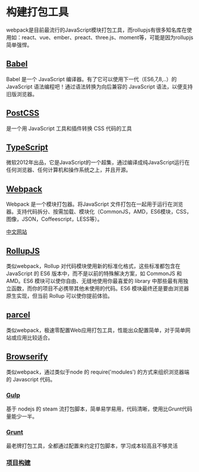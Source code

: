 # 构建打包工具

webpack是目前最流行的JavaScript模块打包工具，而rollupjs有很多知名库在使用如：react、vue、ember、preact、three.js、moment等，可能是因为rollupjs简单强悍。

## [Babel](https://www.babeljs.cn)

Babel 是一个 JavaScript 编译器。有了它可以使用下一代（ES6,7,8,..）的 JavaScript 语法编程吧！通过语法转换为向后兼容的 JavaScript 语法，以便支持旧版浏览器。

## [PostCSS](https://www.postcss.com.cn/)

是一个用 JavaScript 工具和插件转换 CSS 代码的工具

## [TypeScript](https://www.tslang.cn/)

微软2012年出品，它是JavaScript的一个超集，通过编译成纯JavaScript运行在任何浏览器、任何计算机和操作系统之上，并且开源。

## [Webpack](https://webpack.js.org/)

Webpack 是一个模块打包器。将JavaScript 文件打包在一起用于运行在浏览器。支持代码拆分、按需加载、模块化（CommonJS，AMD，ES6模块，CSS，图像，JSON，Coffeescript，LESS等）。

[中文网站](https://www.webpackjs.com/)

## [RollupJS](https://www.rollupjs.com/)

类似webpack，Rollup 对代码模块使用新的标准化格式，这些标准都包含在 JavaScript 的 ES6 版本中，而不是以前的特殊解决方案，如 CommonJS 和 AMD。ES6 模块可以使你自由、无缝地使用你最喜爱的 library 中那些最有用独立函数，而你的项目不必携带其他未使用的代码。ES6 模块最终还是要由浏览器原生实现，但当前 Rollup 可以使你提前体验。

## [parcel](https://parceljs.org/)

类似webpack，极速零配置Web应用打包工具，性能出众配置简单，对于简单网站或应用比较适合。

## [Browserify](http://browserify.org/)

类似webpack，通过类似于node 的 require('modules') 的方式来组织浏览器端的 Javascript 代码。

### [Gulp](https://www.gulpjs.com.cn/)

基于 nodejs 的 steam 流打包脚本，简单易学易用，代码清晰，使用比Grunt代码量能少一半。

### [Grunt](https://www.gruntjs.net/)

最老牌打包工具，全都通过配置来约定打包脚本，学习成本较高且不够灵活

### [项目构建](./项目构建.md)
